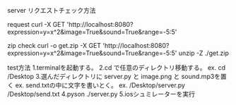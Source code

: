 server リクエストチェック方法

request
curl -X GET 'http://localhost:8080?expression=y=x^2&image=True&sound=True&range=-5:5'

zip check
curl -o get.zip -X GET 'http://localhost:8080?expression=y=x^2&image=True&sound=True&range=-5:5'
unzip -Z ./get.zip


test方法
1.terminalを起動する。
2.cd で任意のディレクトリ移動する。
ex. cd /Desktop
3.選んだディレクトリに server.py と image.png と sound.mp3を置く
ex. send.txtの中に文字を書いとく。
ex. /Desktop/server.py    /Desktop/send.txt
4.pyson ./server.py
5.iosシュミレーターを実行